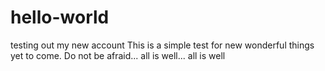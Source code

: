 # hello-world
testing out my new account
This is a simple test for new wonderful things yet to come.
Do not be afraid...  all is well... all is well
